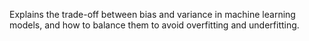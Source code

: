 Explains the trade-off between bias and variance in machine learning models, and how to balance them to avoid overfitting and underfitting.
